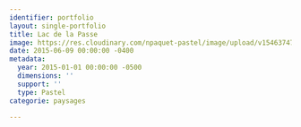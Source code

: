 ```yaml
---
identifier: portfolio
layout: single-portfolio
title: Lac de la Passe
image: https://res.cloudinary.com/npaquet-pastel/image/upload/v1546374701/Lac-de-la-Passe-T%C3%A9miscouata-pastel-40-X-30-cm-2015.jpg
date: 2015-06-09 00:00:00 -0400
metadata:
  year: 2015-01-01 00:00:00 -0500
  dimensions: ''
  support: ''
  type: Pastel
categorie: paysages

---
```

